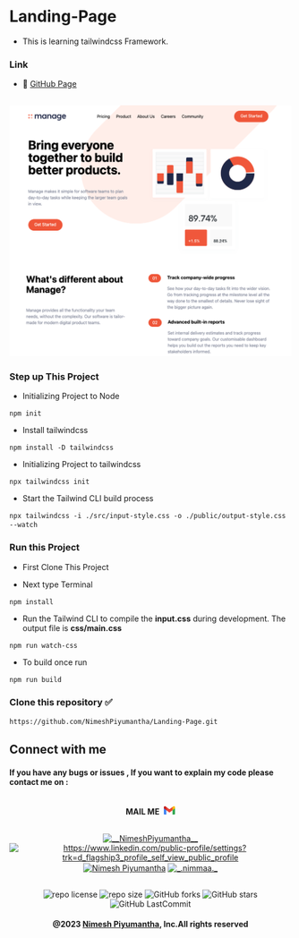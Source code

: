 ﻿# Landing-Page

- This is learning tailwindcss Framework.

### Link
* 🔗 <a href="https://nimeshpiyumantha.github.io/Landing-Page/public" target="_blank">GitHub Page</a>

##
![alt text](https://github.com/NimeshPiyumantha/Landing-Page/blob/master/img/screen.png)


### Step up This Project

- Initializing Project to Node

```
npm init
```

- Install tailwindcss

```
npm install -D tailwindcss
```

- Initializing Project to tailwindcss

```
npx tailwindcss init
```

- Start the Tailwind CLI build process

```
npx tailwindcss -i ./src/input-style.css -o ./public/output-style.css --watch
```

### Run this Project

- First Clone This Project

- Next type Terminal

```
npm install
```

- Run the Tailwind CLI to compile the **input.css** during development. The output file is **css/main.css**

```
npm run watch-css
```

- To build once run

```
npm run build
```

###

### Clone this repository ✅

```md
https://github.com/NimeshPiyumantha/Landing-Page.git
```

## Connect with me

#### If you have any bugs or issues , If you want to explain my code please contact me on :

<div align="center">
 <br><b>MAIL ME</b>&nbsp;
  <a href="mailto:nimeshpiyumantha11@gmail.com">
      <img width="20px" src="https://github.com/NimeshPiyumantha/red-alpha/blob/main/gmail.svg" />
  </a></p>

 </div>

##

<p align="center">
<a href="https://twitter.com/NPiyumantha60"><img align="center" src="https://raw.githubusercontent.com/rahuldkjain/github-profile-readme-generator/master/src/images/icons/Social/twitter.svg" alt="__NimeshPiyumantha__" height="30" width="40" /></a>
<a href="https://www.linkedin.com/in/nimesh-piyumantha-33736a222" target="blank"><img align="center" src="https://raw.githubusercontent.com/rahuldkjain/github-profile-readme-generator/master/src/images/icons/Social/linked-in-alt.svg" alt="https://www.linkedin.com/public-profile/settings?trk=d_flagship3_profile_self_view_public_profile" height="30" width="40" /></a>
<a href="https://www.facebook.com/profile.php?id=100025931563090" target="blank"><img align="center" src="https://raw.githubusercontent.com/rahuldkjain/github-profile-readme-generator/master/src/images/icons/Social/facebook.svg" alt="Nimesh Piyumantha" height="30" width="40" /></a>
<a href="https://www.instagram.com/_.nimmaa._/" target="blank"><img align="center" src="https://raw.githubusercontent.com/rahuldkjain/github-profile-readme-generator/master/src/images/icons/Social/instagram.svg" alt="_.nimmaa._" height="30" width="40" /></a>
</p>

##

<div align="center">

![repo license](https://img.shields.io/github/license/NimeshPiyumantha/Landing-Page?&labelColor=black&color=3867d6&style=for-the-badge)
![repo size](https://img.shields.io/github/repo-size/NimeshPiyumantha/Landing-Page?label=Repo%20Size&style=for-the-badge&labelColor=black&color=20bf6b)
![GitHub forks](https://img.shields.io/github/forks/NimeshPiyumantha/Landing-Page?&labelColor=black&color=0fb9b1&style=for-the-badge)
![GitHub stars](https://img.shields.io/github/stars/NimeshPiyumantha/Landing-Page?&labelColor=black&color=f7b731&style=for-the-badge)
![GitHub LastCommit](https://img.shields.io/github/last-commit/NimeshPiyumantha/Landing-Page?logo=github&labelColor=black&color=d1d8e0&style=for-the-badge)

</div>

<div align="center">

#### @2023 [Nimesh Piyumantha](https://github.com/NimeshPiyumantha/), Inc.All rights reserved

</div>
